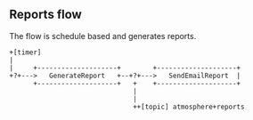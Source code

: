 ﻿## Reports flow

The flow is schedule based and generates reports.

```
+[timer] 
|
|     +--------------------+        +--------------------+
+?+--->   GenerateReport   +--+?+--->   SendEmailReport  |
      +--------------------+   +    +--------------------+
                               |
                               |
                               ++[topic] atmosphere+reports      
```
